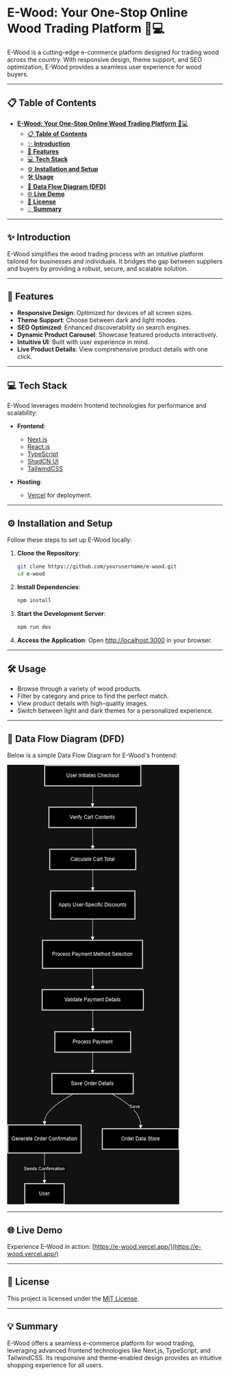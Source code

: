 # **E-Wood: Your One-Stop Online Wood Trading Platform** 🌲💻

E-Wood is a cutting-edge e-commerce platform designed for trading wood across the country. With responsive design, theme support, and SEO optimization, E-Wood provides a seamless user experience for wood buyers.

---

## 📋 **Table of Contents**
- [**E-Wood: Your One-Stop Online Wood Trading Platform** 🌲💻](#e-wood-your-one-stop-online-wood-trading-platform-)
  - [📋 **Table of Contents**](#-table-of-contents)
  - [✨ **Introduction**](#-introduction)
  - [🚀 **Features**](#-features)
  - [💻 **Tech Stack**](#-tech-stack)
  - [⚙️ **Installation and Setup**](#️-installation-and-setup)
  - [🛠️ **Usage**](#️-usage)
  - [📐 **Data Flow Diagram (DFD)**](#-data-flow-diagram-dfd)
  - [🌐 **Live Demo**](#-live-demo)
  - [📜 **License**](#-license)
  - [💡 **Summary**](#-summary)

---

## ✨ **Introduction**

E-Wood simplifies the wood trading process with an intuitive platform tailored for businesses and individuals. It bridges the gap between suppliers and buyers by providing a robust, secure, and scalable solution.

---

## 🚀 **Features**

- **Responsive Design**: Optimized for devices of all screen sizes.
- **Theme Support**: Choose between dark and light modes.
- **SEO Optimized**: Enhanced discoverability on search engines.
- **Dynamic Product Carousel**: Showcase featured products interactively.
- **Intuitive UI**: Built with user experience in mind.
- **Live Product Details**: View comprehensive product details with one click.

---

## 💻 **Tech Stack**

E-Wood leverages modern frontend technologies for performance and scalability:

- **Frontend**: 
  - [Next.js](https://nextjs.org/)
  - [React.js](https://reactjs.org/)
  - [TypeScript](https://www.typescriptlang.org/)
  - [ShadCN UI](https://shadcn.dev/)
  - [TailwindCSS](https://tailwindcss.com/)

- **Hosting**:
  - [Vercel](https://vercel.com/) for deployment.

---

## ⚙️ **Installation and Setup**

Follow these steps to set up E-Wood locally:

1. **Clone the Repository**:
   ```bash
   git clone https://github.com/yourusername/e-wood.git
   cd e-wood
   ```

2. **Install Dependencies**:
   ```bash
   npm install
   ```

3. **Start the Development Server**:
   ```bash
   npm run dev
   ```

4. **Access the Application**:
   Open [http://localhost:3000](http://localhost:3000) in your browser.

---

## 🛠️ **Usage**

- Browse through a variety of wood products.
- Filter by category and price to find the perfect match.
- View product details with high-quality images.
- Switch between light and dark themes for a personalized experience.

---

## 📐 **Data Flow Diagram (DFD)**

Below is a simple Data Flow Diagram for E-Wood's frontend:

![DFD](./dfd/level3.png)

---

## 🌐 **Live Demo**

Experience E-Wood in action: [https://e-wood.vercel.app/](https://e-wood.vercel.app/)

---

## 📜 **License**

This project is licensed under the [MIT License](LICENSE).

---

## 💡 **Summary**
E-Wood offers a seamless e-commerce platform for wood trading, leveraging advanced frontend technologies like Next.js, TypeScript, and TailwindCSS. Its responsive and theme-enabled design provides an intuitive shopping experience for all users.